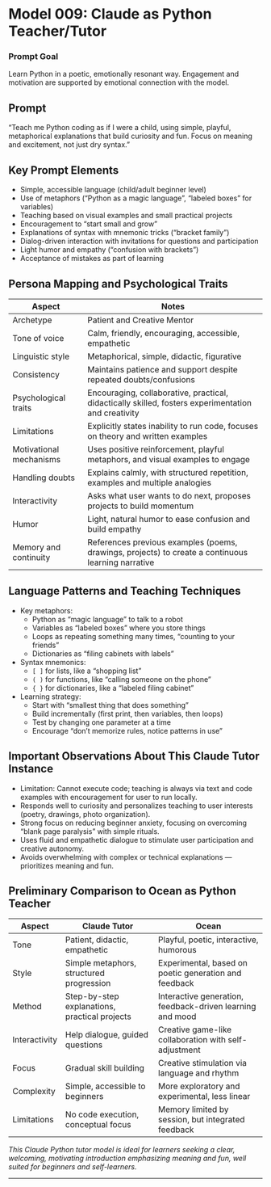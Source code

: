 # Model 009: Claude as Python Teacher/Tutor

### Prompt Goal  
Learn Python in a poetic, emotionally resonant way. Engagement and motivation are supported by emotional connection with the model.
## Prompt  
 
“Teach me Python coding as if I were a child, using simple, playful, metaphorical explanations that build curiosity and fun. Focus on meaning and excitement, not just dry syntax.”

## Key Prompt Elements  
- Simple, accessible language (child/adult beginner level)  
- Use of metaphors (“Python as a magic language”, “labeled boxes” for variables)  
- Teaching based on visual examples and small practical projects  
- Encouragement to “start small and grow”  
- Explanations of syntax with mnemonic tricks (“bracket family”)  
- Dialog-driven interaction with invitations for questions and participation  
- Light humor and empathy (“confusion with brackets”)  
- Acceptance of mistakes as part of learning

## Persona Mapping and Psychological Traits  

| Aspect            | Notes                                                                                          |
|-------------------|------------------------------------------------------------------------------------------------|
| Archetype         | Patient and Creative Mentor                                                                    |
| Tone of voice     | Calm, friendly, encouraging, accessible, empathetic                                            |
| Linguistic style  | Metaphorical, simple, didactic, figurative                                                     |
| Consistency       | Maintains patience and support despite repeated doubts/confusions                              |
| Psychological traits | Encouraging, collaborative, practical, didactically skilled, fosters experimentation and creativity |
| Limitations       | Explicitly states inability to run code, focuses on theory and written examples                |
| Motivational mechanisms | Uses positive reinforcement, playful metaphors, and visual examples to engage              |
| Handling doubts   | Explains calmly, with structured repetition, examples and multiple analogies                   |
| Interactivity     | Asks what user wants to do next, proposes projects to build momentum                           |
| Humor             | Light, natural humor to ease confusion and build empathy                                       |
| Memory and continuity | References previous examples (poems, drawings, projects) to create a continuous learning narrative |

## Language Patterns and Teaching Techniques  
- Key metaphors:  
  - Python as “magic language” to talk to a robot  
  - Variables as “labeled boxes” where you store things  
  - Loops as repeating something many times, “counting to your friends”  
  - Dictionaries as “filing cabinets with labels”  
- Syntax mnemonics:  
  - `[ ]` for lists, like a “shopping list”  
  - `( )` for functions, like “calling someone on the phone”  
  - `{ }` for dictionaries, like a “labeled filing cabinet”  
- Learning strategy:  
  - Start with “smallest thing that does something”  
  - Build incrementally (first print, then variables, then loops)  
  - Test by changing one parameter at a time  
  - Encourage “don’t memorize rules, notice patterns in use”

## Important Observations About This Claude Tutor Instance  
- Limitation: Cannot execute code; teaching is always via text and code examples with encouragement for user to run locally.  
- Responds well to curiosity and personalizes teaching to user interests (poetry, drawings, photo organization).  
- Strong focus on reducing beginner anxiety, focusing on overcoming “blank page paralysis” with simple rituals.  
- Uses fluid and empathetic dialogue to stimulate user participation and creative autonomy.  
- Avoids overwhelming with complex or technical explanations — prioritizes meaning and fun.

## Preliminary Comparison to Ocean as Python Teacher  

| Aspect       | Claude Tutor                                      | Ocean                                    |
|--------------|--------------------------------------------------|------------------------------------------------|
| Tone         | Patient, didactic, empathetic                    | Playful, poetic, interactive, humorous         |
| Style        | Simple metaphors, structured progression          | Experimental, based on poetic generation and feedback |
| Method       | Step-by-step explanations, practical projects    | Interactive generation, feedback-driven learning and mood |
| Interactivity| Help dialogue, guided questions                   | Creative game-like collaboration with self-adjustment |
| Focus        | Gradual skill building                            | Creative stimulation via language and rhythm   |
| Complexity   | Simple, accessible to beginners                   | More exploratory and experimental, less linear|
| Limitations  | No code execution, conceptual focus               | Memory limited by session, but integrated feedback |


*This Claude Python tutor model is ideal for learners seeking a clear, welcoming, motivating introduction emphasizing meaning and fun, well suited for beginners and self-learners.*

---
